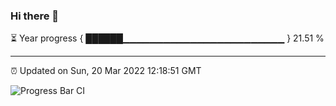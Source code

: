 ### Hi there 👋

⏳ Year progress { ██████▁▁▁▁▁▁▁▁▁▁▁▁▁▁▁▁▁▁▁▁▁▁▁▁ } 21.51 %

---

⏰ Updated on Sun, 20 Mar 2022 12:18:51 GMT

![Progress Bar CI](https://github.com/liununu/liununu/workflows/Progress%20Bar%20CI/badge.svg)
